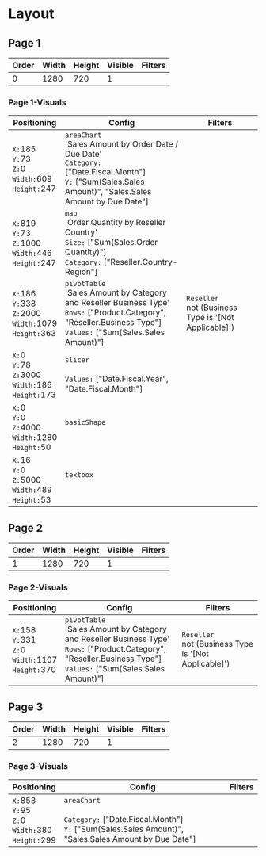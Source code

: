 # Layout

##  Page 1
Order|Width|Height|Visible|Filters
-|-|-|-|-
|0|1280|720|1||

### Page 1-Visuals
Positioning|Config|Filters
-|-|-
`X:`185<br>`Y:`73<br>`Z:`0<br>`Width:`609<br>`Height:`247 |`areaChart`<br>'Sales Amount by Order Date / Due Date'<br>`Category:` ["Date.Fiscal.Month"]<br>`Y:` ["Sum(Sales.Sales Amount)", "Sales.Sales Amount by Due Date"]<br> |
`X:`819<br>`Y:`73<br>`Z:`1000<br>`Width:`446<br>`Height:`247 |`map`<br>'Order Quantity by Reseller Country'<br>`Size:` ["Sum(Sales.Order Quantity)"]<br>`Category:` ["Reseller.Country-Region"]<br> |
`X:`186<br>`Y:`338<br>`Z:`2000<br>`Width:`1079<br>`Height:`363 |`pivotTable`<br>'Sales Amount by Category and Reseller Business Type'<br>`Rows:` ["Product.Category", "Reseller.Business Type"]<br>`Values:` ["Sum(Sales.Sales Amount)"]<br> |`Reseller`<br>not (Business Type is '[Not Applicable]')<br>
`X:`0<br>`Y:`78<br>`Z:`3000<br>`Width:`186<br>`Height:`173 |`slicer`<br><br>`Values:` ["Date.Fiscal.Year", "Date.Fiscal.Month"]<br> |
`X:`0<br>`Y:`0<br>`Z:`4000<br>`Width:`1280<br>`Height:`50 |`basicShape`<br><br> |
`X:`16<br>`Y:`0<br>`Z:`5000<br>`Width:`489<br>`Height:`53 |`textbox`<br><br> |

##  Page 2
Order|Width|Height|Visible|Filters
-|-|-|-|-
|1|1280|720|1||

### Page 2-Visuals
Positioning|Config|Filters
-|-|-
`X:`158<br>`Y:`331<br>`Z:`0<br>`Width:`1107<br>`Height:`370 |`pivotTable`<br>'Sales Amount by Category and Reseller Business Type'<br>`Rows:` ["Product.Category", "Reseller.Business Type"]<br>`Values:` ["Sum(Sales.Sales Amount)"]<br> |`Reseller`<br>not (Business Type is '[Not Applicable]')<br>

##  Page 3
Order|Width|Height|Visible|Filters
-|-|-|-|-
|2|1280|720|1||

### Page 3-Visuals
Positioning|Config|Filters
-|-|-
`X:`853<br>`Y:`95<br>`Z:`0<br>`Width:`380<br>`Height:`299 |`areaChart`<br><br>`Category:` ["Date.Fiscal.Month"]<br>`Y:` ["Sum(Sales.Sales Amount)", "Sales.Sales Amount by Due Date"]<br> |



